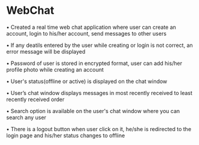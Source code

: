 # WebChat

• Created a real time web chat application where user can create an account, login to his/her account, send messages to other users

• If any deatils entered by the user while creating or login is not correct, an error message will be displayed  

• Password of user is stored in encrypted format, user can add his/her profile photo while creating an account

• User's status(offline or active) is displayed on the chat window

• User’s chat window displays messages in most recently received to least recently received order

• Search option is available on the user's chat window where you can search any user

• There is a logout button when user click on it, he/she is redirected to the login page and his/her status changes to offline
